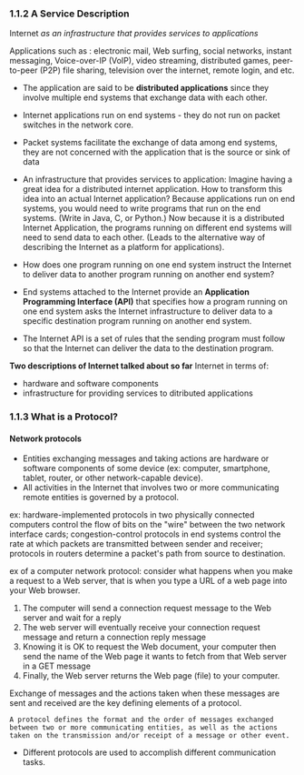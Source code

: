 ### 1.1.2 A Service Description

Internet *as an infrastructure that provides services to applications*

Applications such as : electronic mail, Web surfing, social networks, instant messaging, Voice-over-IP (VoIP), 
video streaming, distributed games, peer-to-peer (P2P) file sharing, television over the internet, remote login, and etc.

- The application are said to be **distributed applications** since they involve multiple end systems that exchange data with each other.
- Internet applications run on end systems - they do not run on packet switches in the network core.

- Packet systems facilitate the exchange of data among end systems, they are not concerned with the application that is the source or sink of data

- An infrastructure that provides services to application: Imagine having a great idea for a distributed internet application.
How to transform this idea into an actual Internet application? Because applications run on end systems, you would need to write programs that run on the end systems. (Write in Java, C, or Python.) Now because it is a distributed Internet Application, the programs running on different end systems will need to send data to each other. (Leads to the alternative way of describing the Internet as a platform for applications). 
- How does one program running on one end system instruct the Internet to deliver data to another program running on another end system?
- End systems attached to the Internet provide an **Application Programming Interface (API)** that specifies how a program running on one end system asks the Internet infrastructure to deliver data to a specific destination program running on another end system. 

- The Internet API is a set of rules that the sending program must follow so that the Internet can deliver the data to the destination program. 

**Two descriptions of Internet talked about so far**
Internet in terms of:
- hardware and software components
- infrastructure for providing services to ditributed applications

### 1.1.3 What is a Protocol?

#### Network protocols

- Entities exchanging messages and taking actions are hardware or software components of some device (ex: computer, smartphone, tablet, router, or other network-capable device).
- All activities in the Internet that involves two or more communicating remote entities is governed by a protocol. 

ex: hardware-implemented protocols in two physically connected computers control the flow of bits on the "wire" between the two network interface cards; 
congestion-control protocols in end systems control the rate at which packets are transmitted between sender and receiver; 
protocols in routers determine a packet's path from source to destination.

ex of a computer network protocol:
consider what happens when you make a request to a Web server, that is when you type a URL of a web page into your Web browser.
1. The computer will send a connection request message to the Web server and wait for a reply
2. The web server will eventually receive your connection request message and return a connection reply message
3. Knowing it is OK to request the Web document, your computer then send the name of the Web page it wants to fetch from that Web server in a GET message
4. Finally, the Web server returns the Web page (file) to your computer. 

Exchange of messages and the actions taken when these messages are sent and received are the key defining elements of a protocol.

``
A protocol defines the format and the order of messages exchanged between two or more communicating entities, as well as the actions taken on the transmission and/or receipt of a message or other event.
``

- Different protocols are used to accomplish different communication tasks.

